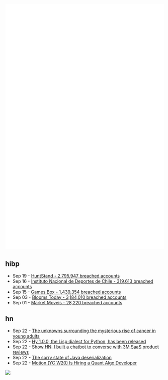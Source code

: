 ![Metrics](https://raw.githubusercontent.com/phixion/phixion/master/metrics.svg)

## hibp

<!--
for https://github.com/phixion/phixion/blob/main/.github/workflows/feeds.yml
-->
<!--START_SECTION:haveibeenpwnd-->
- Sep 19 - [HuntStand - 2,795,947 breached accounts](https://haveibeenpwned.com/PwnedWebsites#HuntStand)
- Sep 16 - [Instituto Nacional de Deportes de Chile - 319,613 breached accounts](https://haveibeenpwned.com/PwnedWebsites#InstitutoNacionalDeDeportesDeChile)
- Sep 15 - [Games Box - 1,439,354 breached accounts](https://haveibeenpwned.com/PwnedWebsites#GamesBox)
- Sep 03 - [Blooms Today - 3,184,010 breached accounts](https://haveibeenpwned.com/PwnedWebsites#BloomsToday)
- Sep 01 - [Market Moveis - 28,220 breached accounts](https://haveibeenpwned.com/PwnedWebsites#MarketMoveis)
<!--END_SECTION:haveibeenpwnd-->

## hn

<!--
for https://github.com/phixion/phixion/blob/main/.github/workflows/feeds.yml
-->
<!--START_SECTION:hn-->
- Sep 22 - [The unknowns surrounding the mysterious rise of cancer in young adults](https://english.elpais.com/health/2024-09-20/the-unknowns-surrounding-the-mysterious-rise-of-cancer-in-young-adults.html)
- Sep 22 - [Hy 1.0.0, the Lisp dialect for Python, has been released](https://github.com/hylang/hy/discussions/2608)
- Sep 22 - [Show HN: I built a chatbot to converse with 3M SaaS product reviews](https://reviewradar.ai/)
- Sep 22 - [The sorry state of Java deserialization](https://www.marginalia.nu/log/a_110_java_io/)
- Sep 22 - [Motion (YC W20) Is Hiring a Quant Algo Developer](https://jobs.ashbyhq.com/motion/81dfecd7-a15b-424b-8fa2-3704dbacae7a?utm_source=hn)
<!--END_SECTION:hn-->

<!--
for https://yhype.me
-->
![](https://hit.yhype.me/github/profile?user_id=13013670)
